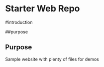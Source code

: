 # Starter Web Repo

#introduction

##purpose


## Purpose

Sample website with plenty of files for demos